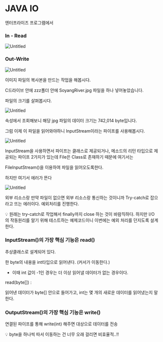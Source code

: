 # JAVA IO

엔터프라이즈 프로그램에서

### In - Read

![Untitled](https://s3-us-west-2.amazonaws.com/secure.notion-static.com/d690611f-1dfc-4ce6-976c-8931a9a27743/Untitled.png)

### Out-Write

![Untitled](https://s3-us-west-2.amazonaws.com/secure.notion-static.com/e2986d61-3032-422f-b8c1-840d08473089/Untitled.png)

이미지 파일의 복사본을 만드는 작업을 해봅시다.

C드라이브 안에 zzz폴더 안에 SoyangRiver.jpg  파일을 하나 넣어놓았습니다. 

파일의 크기를 살펴봅시다. 

![Untitled](https://s3-us-west-2.amazonaws.com/secure.notion-static.com/7e397824-25a3-45fa-92e5-0bb4c253dc75/Untitled.png)

속성에서 조회해보니 해당 jpg 파일의 데이터 크기는 742,014 byte입니다.

그럼 이제 이 파일을 읽어와야하니 InputStream이라는 파이프를 사용해봅시다.

![Untitled](https://s3-us-west-2.amazonaws.com/secure.notion-static.com/29fe4776-fe15-4a65-b7ca-d88ce56d75ca/Untitled.png)

InputStream을 사용하면서 파이프는 클래스로 제공되거나, 메소드의 리턴 타입으로 제공되는 파이프 2가지가 있는데 File은 Class로 존재하기 때문에 여기서는

FileInputStream()을 이용하여 파일을 읽어오도록한다.

하지만 여기서 에러가 뜬다

![Untitled](https://s3-us-west-2.amazonaws.com/secure.notion-static.com/86d20cbf-132c-41b2-95c6-f5d4947da65e/Untitled.png)

외부 리소스랑 만약 파일이 없으면 외부 리소스랑 통신하는 것이니까 Try-catch로 잡으라고 뜨는 에러이다. 예외처리를 진행한다. 

<aside>
💡 원래는 try-catch로 작업해서 finally까지 close 하는 것이 바람직하다. 하지만 I/O의 작동원리를 알기 위해 테스트하는 예제코드이니 이번에는 예외 처리를 던지도록 설계한다.

</aside>

### InputStream()의 가장 핵심 기능은 read()

추상클래스로 설계되어 있다.

한 byte의 내용을 int타입으로 읽어낸다. (커서가 이동한다.)

- 이때 int 값이 -1인 경우는 더 이상 읽어낼 데이터가 없는 경우이다.

 read(byte[]) : 

읽어낸 데이터가 byte[] 안으로 들어가고, int는 몇 개의 새로운 데이터를 읽어냈는지 말한다.

### OutputStream()의 가장 핵심 기능은 write()

연결된 파이프를 통해 write(int) 해주면 대상으로 데이터를 전송

<aside>
💡 byte을 하나씩 따서 이동하는 건 너무 오래 걸리면 비효율적..!!

</aside>
